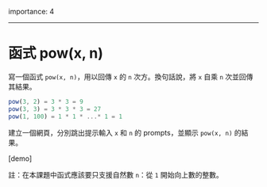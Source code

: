 importance: 4

---

# 函式 pow(x, n)

寫一個函式 `pow(x, n)`，用以回傳 `x` 的 `n` 次方。換句話說，將 `x` 自乘 `n` 次並回傳其結果。

```js
pow(3, 2) = 3 * 3 = 9
pow(3, 3) = 3 * 3 * 3 = 27
pow(1, 100) = 1 * 1 * ...* 1 = 1
```

建立一個網頁，分別跳出提示輸入 `x` 和 `n` 的 prompts，並顯示 `pow(x, n)` 的結果。

[demo]

註：在本課題中函式應該要只支援自然數 `n`：從 `1` 開始向上數的整數。

